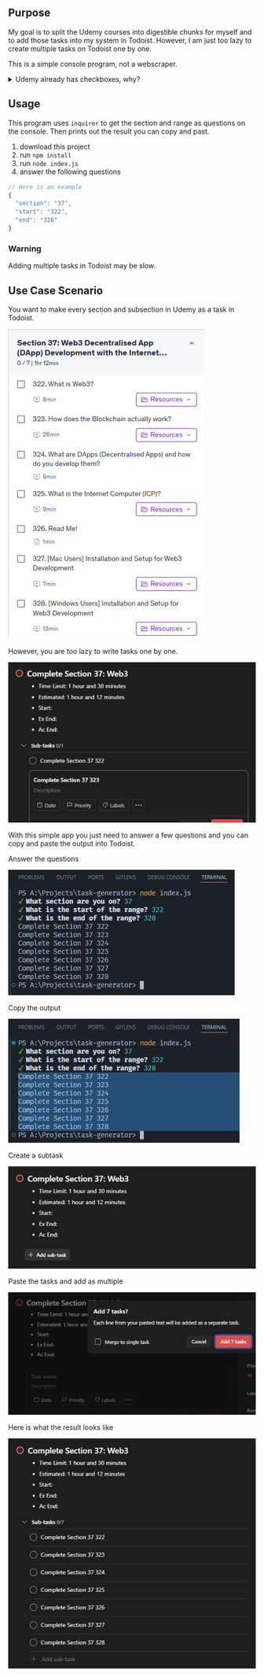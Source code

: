 ## Purpose

My goal is to split the Udemy courses into digestible chunks for myself and to add those tasks into my system in Todoist. However, I am just too lazy to create multiple tasks on Todoist one by one. 

This is a simple console program, not a webscraper.

<details>
<summary>Udemy already has checkboxes, why?</summary>
Because I want the checkboxes incorporated into my Todoist system, not on Udemy.
</details>

## Usage

This program uses `inquirer` to get the section and range as questions on the console. Then prints out the result you can copy and past. 

1. download this project
2. run `npm install`
3. run `node index.js`
4. answer the following questions

```js
// Here is an example
{
  "section": "37",
  "start": "322",
  "end": "328"
}
```

### Warning

Adding multiple tasks in Todoist may be slow.

## Use Case Scenario

You want to make every section and subsection in Udemy as a task in Todoist.

![alt text](/public/images/image.png)

However, you are too lazy to write tasks one by one.

![alt text](/public/images/image-1.png)

With this simple app you just need to answer a few questions and you can copy and paste the output into Todoist.

Answer the questions

![alt text](/public/images/image-2.png)

Copy the output

![alt text](/public/images/image-3.png)

Create a subtask

![alt text](/public/images/image-4.png)

Paste the tasks and add as multiple

![alt text](/public/images/image-5.png)

Here is what the result looks like

![alt text](/public/images/image-6.png)
